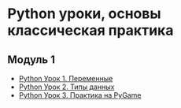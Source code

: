 # Python уроки, основы классическая практика

## Модуль 1
- [Python Урок 1. Переменные](https://docs.google.com/document/d/1CRs2gidCWN_NVD79OE6Rpm7vl7iwIJ2dDWR6D-bZLnE/edit?usp=sharing) 
- [Python Урок 2. Типы данных](https://docs.google.com/document/d/1odaee1fCbUVqKxdHDP5C1jiWIMVxTQpEqZZA__g_lJg/edit?usp=sharing)
- [Python Урок 3. Практика на PyGame](https://docs.google.com/document/d/1CpMpog_PSLDFXs89dyoz1cfKaxopW4JW8hUC_Oh1nBE/edit?usp=sharing)
